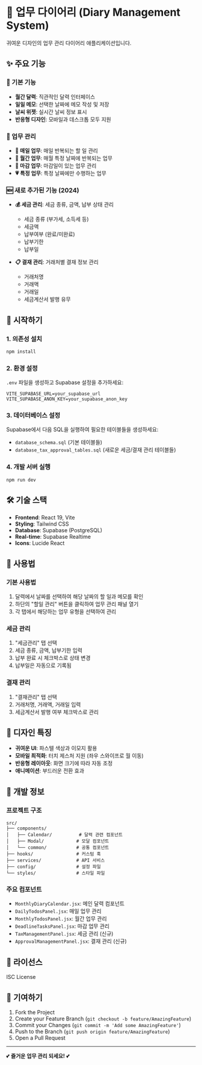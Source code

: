 # 🎀 업무 다이어리 (Diary Management System)

귀여운 디자인의 업무 관리 다이어리 애플리케이션입니다.

## ✨ 주요 기능

### 📅 기본 기능
- **월간 달력**: 직관적인 달력 인터페이스
- **일일 메모**: 선택한 날짜에 메모 작성 및 저장
- **날씨 위젯**: 실시간 날씨 정보 표시
- **반응형 디자인**: 모바일과 데스크톱 모두 지원

### 💼 업무 관리
- **💛 매일 업무**: 매일 반복되는 할 일 관리
- **💚 월간 업무**: 매월 특정 날짜에 반복되는 업무
- **🧡 마감 업무**: 마감일이 있는 업무 관리
- **💗 특정 업무**: 특정 날짜에만 수행하는 업무

### 🆕 새로 추가된 기능 (2024)
- **💰 세금 관리**: 세금 종류, 금액, 납부 상태 관리
  - 세금 종류 (부가세, 소득세 등)
  - 세금액
  - 납부여부 (완료/미완료)
  - 납부기한
  - 납부일

- **📋 결재 관리**: 거래처별 결재 정보 관리
  - 거래처명
  - 거래액
  - 거래일
  - 세금계산서 발행 유무

## 🚀 시작하기

### 1. 의존성 설치
```bash
npm install
```

### 2. 환경 설정
`.env` 파일을 생성하고 Supabase 설정을 추가하세요:
```
VITE_SUPABASE_URL=your_supabase_url
VITE_SUPABASE_ANON_KEY=your_supabase_anon_key
```

### 3. 데이터베이스 설정
Supabase에서 다음 SQL을 실행하여 필요한 테이블들을 생성하세요:
- `database_schema.sql` (기본 테이블들)
- `database_tax_approval_tables.sql` (새로운 세금/결재 관리 테이블들)

### 4. 개발 서버 실행
```bash
npm run dev
```

## 🛠️ 기술 스택

- **Frontend**: React 19, Vite
- **Styling**: Tailwind CSS
- **Database**: Supabase (PostgreSQL)
- **Real-time**: Supabase Realtime
- **Icons**: Lucide React

## 📱 사용법

### 기본 사용법
1. 달력에서 날짜를 선택하여 해당 날짜의 할 일과 메모를 확인
2. 하단의 "할일 관리" 버튼을 클릭하여 업무 관리 패널 열기
3. 각 탭에서 해당하는 업무 유형을 선택하여 관리

### 세금 관리
1. "세금관리" 탭 선택
2. 세금 종류, 금액, 납부기한 입력
3. 납부 완료 시 체크박스로 상태 변경
4. 납부일은 자동으로 기록됨

### 결재 관리
1. "결재관리" 탭 선택
2. 거래처명, 거래액, 거래일 입력
3. 세금계산서 발행 여부 체크박스로 관리

## 🎨 디자인 특징

- **귀여운 UI**: 파스텔 색상과 이모지 활용
- **모바일 최적화**: 터치 제스처 지원 (좌우 스와이프로 월 이동)
- **반응형 레이아웃**: 화면 크기에 따라 자동 조정
- **애니메이션**: 부드러운 전환 효과

## 🔧 개발 정보

### 프로젝트 구조
```
src/
├── components/
│   ├── Calendar/          # 달력 관련 컴포넌트
│   ├── Modal/            # 모달 컴포넌트
│   └── common/           # 공통 컴포넌트
├── hooks/                # 커스텀 훅
├── services/             # API 서비스
├── config/               # 설정 파일
└── styles/               # 스타일 파일
```

### 주요 컴포넌트
- `MonthlyDiaryCalendar.jsx`: 메인 달력 컴포넌트
- `DailyTodosPanel.jsx`: 매일 업무 관리
- `MonthlyTodosPanel.jsx`: 월간 업무 관리
- `DeadlineTasksPanel.jsx`: 마감 업무 관리
- `TaxManagementPanel.jsx`: 세금 관리 (신규)
- `ApprovalManagementPanel.jsx`: 결재 관리 (신규)

## 📝 라이선스

ISC License

## 🤝 기여하기

1. Fork the Project
2. Create your Feature Branch (`git checkout -b feature/AmazingFeature`)
3. Commit your Changes (`git commit -m 'Add some AmazingFeature'`)
4. Push to the Branch (`git push origin feature/AmazingFeature`)
5. Open a Pull Request

---

💕 **즐거운 업무 관리 되세요!** 💕 